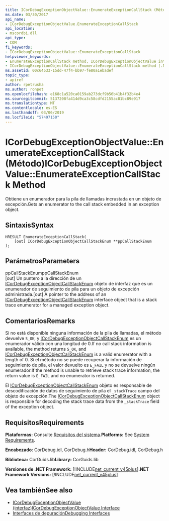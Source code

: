 ```yaml
---
title: ICorDebugExceptionObjectValue::EnumerateExceptionCallStack (Método)
ms.date: 03/30/2017
api_name:
- ICorDebugExceptionObjectValue.EnumerateExceptionCallStack
api_location:
- mscordbi.dll
api_type:
- COM
f1_keywords:
- ICorDebugExceptionObjectValue::EnumerateExceptionCallStack
helpviewer_keywords:
- EnumerateExceptionCallStack method, ICorDebugExceptionObjectValue interface [.NET Framework debugging]
- ICorDebugExceptionObjectValue::EnumerateExceptionCallStack method [.NET Framework debugging]
ms.assetid: 00c64533-15dd-47f4-bb97-fe80a1ebadef
topic_type:
- apiref
author: rpetrusha
ms.author: ronpet
ms.openlocfilehash: e168c1a520ca0159ab273dcf9b56b41b4f32b4e4
ms.sourcegitcommit: 5137208fa414d9ca3c58cdfd2155ac81bc89e917
ms.translationtype: MT
ms.contentlocale: es-ES
ms.lasthandoff: 03/06/2019
ms.locfileid: "57497150"
---
```

# <a name="icordebugexceptionobjectvalueenumerateexceptioncallstack-method"></a><span data-ttu-id="891dd-102">ICorDebugExceptionObjectValue::EnumerateExceptionCallStack (Método)</span><span class="sxs-lookup"><span data-stu-id="891dd-102">ICorDebugExceptionObjectValue::EnumerateExceptionCallStack Method</span></span>
<span data-ttu-id="891dd-103">Obtiene un enumerador para la pila de llamadas incrustada en un objeto de excepción.</span><span class="sxs-lookup"><span data-stu-id="891dd-103">Gets an enumerator to the call stack embedded in an exception object.</span></span>  
  
## <a name="syntax"></a><span data-ttu-id="891dd-104">Sintaxis</span><span class="sxs-lookup"><span data-stu-id="891dd-104">Syntax</span></span>  
  
```  
HRESULT EnumerateExceptionCallStack(  
    [out] ICorDebugExceptionObjectCallStackEnum **ppCallStackEnum  
);  
```  
  
## <a name="parameters"></a><span data-ttu-id="891dd-105">Parámetros</span><span class="sxs-lookup"><span data-stu-id="891dd-105">Parameters</span></span>  
 <span data-ttu-id="891dd-106">ppCallStackEnum</span><span class="sxs-lookup"><span data-stu-id="891dd-106">ppCallStackEnum</span></span>  
 <span data-ttu-id="891dd-107">[out] Un puntero a la dirección de un [ICorDebugExceptionObjectCallStackEnum](../../../../docs/framework/unmanaged-api/debugging/icordebugexceptionobjectcallstackenum-interface.md) objeto de interfaz que es un enumerador de seguimiento de pila para un objeto de excepción administrada.</span><span class="sxs-lookup"><span data-stu-id="891dd-107">[out] A pointer to the address of an [ICorDebugExceptionObjectCallStackEnum](../../../../docs/framework/unmanaged-api/debugging/icordebugexceptionobjectcallstackenum-interface.md) interface object that is a stack trace enumerator for a managed exception object.</span></span>  
  
## <a name="remarks"></a><span data-ttu-id="891dd-108">Comentarios</span><span class="sxs-lookup"><span data-stu-id="891dd-108">Remarks</span></span>  
 <span data-ttu-id="891dd-109">Si no está disponible ninguna información de la pila de llamadas, el método devuelve `S_OK`, y [ICorDebugExceptionObjectCallStackEnum](../../../../docs/framework/unmanaged-api/debugging/icordebugexceptionobjectcallstackenum-interface.md) es un enumerador válido con una longitud de 0.</span><span class="sxs-lookup"><span data-stu-id="891dd-109">If no call stack information is available, the method returns `S_OK`, and [ICorDebugExceptionObjectCallStackEnum](../../../../docs/framework/unmanaged-api/debugging/icordebugexceptionobjectcallstackenum-interface.md) is a valid enumerator with a length of 0.</span></span> <span data-ttu-id="891dd-110">Si el método no se puede recuperar la información de seguimiento de pila, el valor devuelto es `E_FAIL` y no se devuelve ningún enumerador.</span><span class="sxs-lookup"><span data-stu-id="891dd-110">If the method is unable to retrieve stack trace information, the return value is `E_FAIL` and no enumerator is returned.</span></span>  
  
 <span data-ttu-id="891dd-111">El [ICorDebugExceptionObjectCallStackEnum](../../../../docs/framework/unmanaged-api/debugging/icordebugexceptionobjectcallstackenum-interface.md) objeto es responsable de descodificación de datos de seguimiento de pila el `_stackTrace` campo del objeto de excepción.</span><span class="sxs-lookup"><span data-stu-id="891dd-111">The [ICorDebugExceptionObjectCallStackEnum](../../../../docs/framework/unmanaged-api/debugging/icordebugexceptionobjectcallstackenum-interface.md) object is responsible for decoding the stack trace data from the `_stackTrace` field of the exception object.</span></span>  
  
## <a name="requirements"></a><span data-ttu-id="891dd-112">Requisitos</span><span class="sxs-lookup"><span data-stu-id="891dd-112">Requirements</span></span>  
 <span data-ttu-id="891dd-113">**Plataformas:** Consulte [Requisitos del sistema](../../../../docs/framework/get-started/system-requirements.md).</span><span class="sxs-lookup"><span data-stu-id="891dd-113">**Platforms:** See [System Requirements](../../../../docs/framework/get-started/system-requirements.md).</span></span>  
  
 <span data-ttu-id="891dd-114">**Encabezado**: CorDebug.idl, CorDebug.h</span><span class="sxs-lookup"><span data-stu-id="891dd-114">**Header:** CorDebug.idl, CorDebug.h</span></span>  
  
 <span data-ttu-id="891dd-115">**Biblioteca:** CorGuids.lib</span><span class="sxs-lookup"><span data-stu-id="891dd-115">**Library:** CorGuids.lib</span></span>  
  
 <span data-ttu-id="891dd-116">**Versiones de .NET Framework:** [!INCLUDE[net_current_v45plus](../../../../includes/net-current-v45plus-md.md)]</span><span class="sxs-lookup"><span data-stu-id="891dd-116">**.NET Framework Versions:** [!INCLUDE[net_current_v45plus](../../../../includes/net-current-v45plus-md.md)]</span></span>  
  
## <a name="see-also"></a><span data-ttu-id="891dd-117">Vea también</span><span class="sxs-lookup"><span data-stu-id="891dd-117">See also</span></span>
- [<span data-ttu-id="891dd-118">ICorDebugExceptionObjectValue (interfaz)</span><span class="sxs-lookup"><span data-stu-id="891dd-118">ICorDebugExceptionObjectValue Interface</span></span>](../../../../docs/framework/unmanaged-api/debugging/icordebugexceptionobjectvalue-interface.md)
- [<span data-ttu-id="891dd-119">Interfaces de depuración</span><span class="sxs-lookup"><span data-stu-id="891dd-119">Debugging Interfaces</span></span>](../../../../docs/framework/unmanaged-api/debugging/debugging-interfaces.md)

